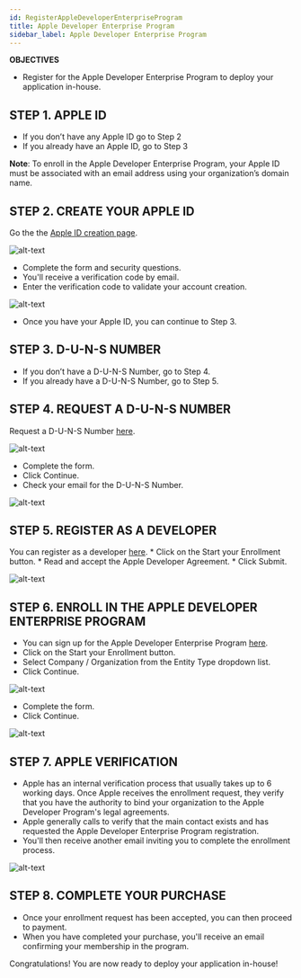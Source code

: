 ```yaml
---
id: RegisterAppleDeveloperEnterpriseProgram
title: Apple Developer Enterprise Program
sidebar_label: Apple Developer Enterprise Program
---
```



<div class = "objectives">
<b>OBJECTIVES</b>

* Register for the Apple Developer Enterprise Program to deploy your application in-house.
</div>

## STEP 1. APPLE ID

* If you don’t have any Apple ID go to Step 2
* If you already have an Apple ID, go to Step 3

<b>Note</b>: To enroll in the Apple Developer Enterprise Program, your Apple ID must be associated with an email address using your organization’s domain name.

## STEP 2. CREATE YOUR APPLE ID

Go the the [Apple ID creation page](https://appleid.apple.com/).

![alt-text](assets/DeployInHouse/Apple-ID-Creation-Page-4D-for-iOS.png)

* Complete the form and security questions.
* You'll receive a verification code by email.
* Enter the verification code to validate your account creation.

![alt-text](assets/DeployInHouse/Register-developer-program-4D-for-iOS.png)

* Once you have your Apple ID, you can continue to Step 3.

## STEP 3. D-U-N-S NUMBER

* If you don’t have a D-U-N-S Number, go to Step 4.
* If you already have a D-U-N-S Number, go to Step 5.

## STEP 4. REQUEST A D-U-N-S NUMBER

Request a D-U-N-S Number [here](https://developer.apple.com/enroll/duns-lookup/#/search).

![alt-text](assets/DeployInHouse/DUNS-Number-Organization-4D-for-iOS.png)

* Complete the form.
* Click Continue.
* Check your email for the D-U-N-S Number.

![alt-text](assets/DeployInHouse/DUNS-Number-Apple-Mail_4D-for-iOS.png)

## STEP 5. REGISTER AS A DEVELOPER

You can register as a developer [here](https://developer.apple.com/programs/enterprise/enroll/). * Click on the Start your Enrollment button. * Read and accept the Apple Developer Agreement. * Click Submit.

![alt-text](assets/DeployInHouse/Register-developer-4D-for-iOS.png)

## STEP 6. ENROLL IN THE APPLE DEVELOPER ENTERPRISE PROGRAM

* You can sign up for the Apple Developer Enterprise Program [here](https://developer.apple.com/enroll/enterprise/). 
* Click on the Start your Enrollment button.
* Select Company / Organization from the Entity Type dropdown list.
* Click Continue.

![alt-text](assets/DeployInHouse/Apple-Developer-Enterprise-Program-4D-for-iOS.png)

* Complete the form. 
* Click Continue.

![alt-text](assets/DeployInHouse/Apple-Developer-Enterprise-Program-Enrollment-4D-for-iOS.png)

## STEP 7. APPLE VERIFICATION

* Apple has an internal verification process that usually takes up to 6 working days. Once Apple receives the enrollment request, they verify that you have the authority to bind your organization to the Apple Developer Program's legal agreements.
* Apple generally calls to verify that the main contact exists and has requested the Apple Developer Enterprise Program registration.
* You'll then receive another email inviting you to complete the enrollment process.

![alt-text](assets/DeployInHouse/Confirmation-email-Organisations-4D-for-iOS.png)

## STEP 8. COMPLETE YOUR PURCHASE

* Once your enrollment request has been accepted, you can then proceed to payment.
* When you have completed your purchase, you'll receive an email confirming your membership in the program.

Congratulations! You are now ready to deploy your application in-house!